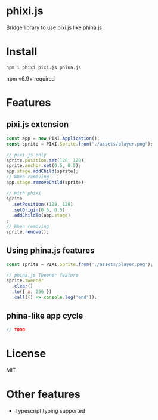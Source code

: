 # phixi.js

Bridge library to use pixi.js like phina.js

# Install

`npm i phixi pixi.js phina.js`

npm v6.9+ required

# Features

## pixi.js extension

```js
const app = new PIXI.Application();
const sprite = PIXI.Sprite.from("./assets/player.png");

// pixi.js only
sprite.position.set(128, 128);
sprite.anchor.set(0.5, 0.5);
app.stage.addChild(sprite);
// When removing
app.stage.removeChild(sprite);

// With phixi
sprite
  .setPosition((128, 128)
  .setOrigin(0.5, 0.5)
  .addChildTo(app.stage)
;
// When removing
sprite.remove();
```

## Using phina.js features

```js
const sprite = PIXI.Sprite.from('./assets/player.png');

// phina.js Tweener feature
sprite.tweener
  .clear()
  .to({ x: 256 })
  .call(() => console.log('end'));
```

## phina-like app cycle

```js
// TODO
```

# License

MIT

# Other features

- Typescript typing supported

